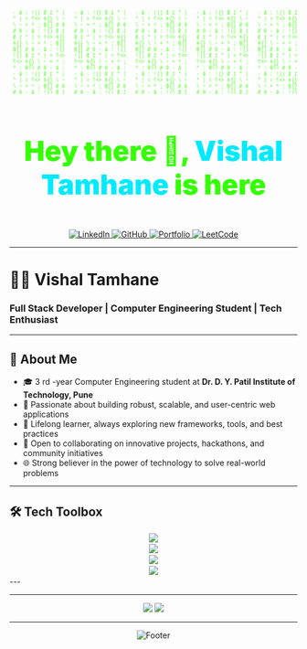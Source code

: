  <!--<div align="center">
  <img src="https://capsule-render.vercel.app/api?type=waving&color=0A66C2,FF5722,FFA116&height=220&section=header&text=Vishal%20Tamhane&fontSize=54&fontColor=ffffff&fontAlignY=40&animation=fadeIn" alt="Header"/>
 </div> -->
<p align="center">
  <img src="./coding-matrix.svg" alt="Coding Matrix Animation" />
</p>
<h1 align="center" style="font-weight:900; font-size:48px; color:#34ff00;">
  Hey there 👋, <span style="color:#00eaff;">Vishal Tamhane</span> is here
</h1>
<br/>

<div align="center">
  <a href="https://linkedin.com/in/vishal-tamhane-8229952b7" target="_blank">
    <img src="https://img.shields.io/badge/LinkedIn-0A66C2?style=for-the-badge&logo=linkedin&logoColor=white" alt="LinkedIn"/>
  </a>
  <a href="https://github.com/vishal-tamhane" target="_blank">
    <img src="https://img.shields.io/badge/GitHub-181717?style=for-the-badge&logo=github&logoColor=white" alt="GitHub"/>
  </a>
  <a href="https://vishal-tamhane.github.io/Vishal-Portfolio-2/" target="_blank">
    <img src="https://img.shields.io/badge/Portfolio-FF5722?style=for-the-badge&logo=google-chrome&logoColor=white" alt="Portfolio"/>
  </a>
  <a href="https://leetcode.com/u/vishal_tamhane/" target="_blank">
    <img src="https://img.shields.io/badge/LeetCode-FFA116?style=for-the-badge&logo=leetcode&logoColor=white" alt="LeetCode"/>
  </a>
</div>

---

# 👨‍💻 Vishal Tamhane

### Full Stack Developer | Computer Engineering Student | Tech Enthusiast

---

## 🚀 About Me

- 🎓 3 rd -year Computer Engineering student at **Dr. D. Y. Patil Institute of Technology, Pune**
- 💼 Passionate about building robust, scalable, and user-centric web applications
- 🧠 Lifelong learner, always exploring new frameworks, tools, and best practices
- 🤝 Open to collaborating on innovative projects, hackathons, and community initiatives
- 🌐 Strong believer in the power of technology to solve real-world problems

---

## 🛠️ Tech Toolbox

<div align="center">
  <img src="https://skillicons.dev/icons?i=react,redux,ts,js,html,css,tailwind&perline=7" height="45"/>
  <br/>
  <img src="https://skillicons.dev/icons?i=nodejs,express,java,spring&perline=4" height="45"/>
  <br/>
  <img src="https://skillicons.dev/icons?i=python,cpp,c,git,github&perline=5" height="45"/>
  <br/>
  <img src="https://skillicons.dev/icons?i=mysql,mongodb,sqlite,vercel,figma,postman&perline=6" height="45"/>
</div>
---


---
<div align="center">
  <img src="https://github-readme-stats.vercel.app/api?username=vishal-tamhane&show_icons=true&title_color=39FF14&icon_color=39FF14&text_color=E0E0E0&bg_color=30,0d0d0d,1a1a1a,0d1a0d&hide_border=true&border_radius=20&custom_title=🚀%20GitHub%20Performance" height="180"/>
  
  <img src="https://github-readme-streak-stats.herokuapp.com?user=vishal-tamhane&background=0D1A0D&border_radius=20&ring=39FF14&fire=39FF14&currStreakLabel=39FF14&sideNums=39FF14&currStreakNum=39FF14&sideLabels=E0E0E0&dates=AAAAAA&hide_border=true" height="180"/>
</div>

---

<div align="center">
  <img src="https://capsule-render.vercel.app/api?type=waving&section=footer&color=0:000000,50:0f3d0f,100:00ff7f&height=120&text=Let%27s%20build%20something%20amazing!&fontSize=25&fontAlignY=30&fontColor=ffffff&animation=twinkling" alt="Footer"/>
</div>




